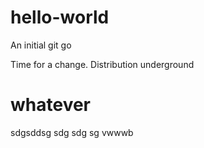 # hello-world
An initial git go


Time for a change. Distribution underground
# whatever


sdgsddsg
sdg
sdg
sg
vwwwb
